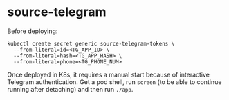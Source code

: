 # source-telegram

Before deploying:
```shell
kubectl create secret generic source-telegram-tokens \
  --from-literal=id=<TG_APP_ID> \
  --from-literal=hash=<TG_APP_HASH> \
  --from-literal=phone=<TG_PHONE_NUM>
```

Once deployed in K8s, it requires a manual start because of interactive Telegram authentication.
Get a pod shell, run `screen` (to be able to continue running after detaching) and then run `./app`.
